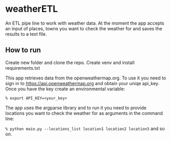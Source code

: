 # weatherETL
An ETL pipe line to work with weather data.
At the moment the app accepts an input of places, towns you want to check the weather for and saves the results to a text file.

## How to run
Create new folder and clone the repo.
Create venv and install requirements.txt

This app retrieves data from the openweathermap.org. 
To use it you need to sign in to https://api.openweathermap.org and obtain your uniqe api_key.
Once you have the key create an environmental variable:

```% export API_KEY=<your_key>```

The app uses the argparse library and to run it you need to provide locations you want to check the weather for
as arguments in the command line:

```% python main.py --locations_list location1 location2 location3``` and so on.



